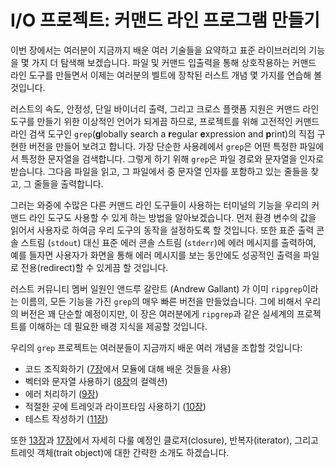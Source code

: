 # I/O 프로젝트: 커맨드 라인 프로그램 만들기

이번 장에서는 여러분이 지금까지 배운 여러 기술들을 요약하고 표준 라이브러리의
기능을 몇 가지 더 탐색해 보겠습니다. 파일 및 커맨드 입출력을 통해 상호작용하는
커맨드 라인 도구를 만들면서 이제는 여러분의 벨트에 장착된 러스트 개념 몇 가지를
연습해 볼 것입니다.

러스트의 속도, 안정성, 단일 바이너리 출력, 그리고 크로스 플랫폼 지원은
커맨드 라인 도구를 만들기 위한 이상적인 언어가 되게끔 하므로, 프로젝트를 위해
고전적인 커맨드 라인 검색 도구인 `grep`(**g**lobally search a **r**egular
**e**xpression and **p**rint)의 직접 구현한 버전을 만들어 보려고 합니다.
가장 단순한 사용례에서 `grep`은 어떤 특정한 파일에서 특정한 문자열을 검색합니다.
그렇게 하기 위해 `grep`은 파일 경로와 문자열을 인자로 받습니다. 그다음
파일을 읽고, 그 파일에서 중 문자열 인자를 포함하고 있는 줄들을 찾고,
그 줄들을 출력합니다.

그러는 와중에 수많은 다른 커맨드 라인 도구들이 사용하는 터미널의 기능을 우리의
커맨드 라인 도구도 사용할 수 있게 하는 방법을 알아보겠습니다. 먼저 환경 변수의
값을 읽어서 사용자로 하여금 우리 도구의 동작을 설정하도록 할 것입니다. 또한 표준
출력 콘솔 스트림 (`stdout`) 대신 표준 에러 콘솔 스트림 (`stderr`)에 에러 메시지를
출력하여, 예를 들자면 사용자가 화면을 통해 에러 메시지를 보는 동안에도
성공적인 출력을 파일로 전용(redirect)할 수 있게끔 할 것입니다.

러스트 커뮤니티 멤버 일원인 앤드루 갈란트 (Andrew Gallant) 가 이미
`ripgrep`이라는 이름의, 모든 기능을 가진 `grep`의 매우 빠른 버전을
만들었습니다. 그에 비해서 우리의 버전은 꽤 단순할 예정이지만, 이 장은
여러분에게 `ripgrep`과 같은 실세계의 프로젝트를 이해하는 데 필요한 배경
지식을 제공할 것입니다.

우리의 `grep` 프로젝트는 여러분들이 지금까지 배운 여러 개념을 조합할 것입니다:

* 코드 조직화하기 ([7장][ch7]<!-- ignore -->에서 모듈에 대해 배운
  것들을 사용)
* 벡터와 문자열 사용하기 ([8장][ch8]<!-- ignore -->의 컬렉션)
* 에러 처리하기 ([9장][ch9]<!-- ignore -->)
* 적절한 곳에 트레잇과 라이프타임 사용하기 ([10장][ch10]<!-- ignore
  -->)
* 테스트 작성하기 ([11장][ch11]<!-- ignore -->)

또한 [13장][ch13]<!-- ignore -->과 [17장][ch17]<!-- ignore -->에서
자세히 다룰 예정인 클로저(closure), 반복자(iterator), 그리고 트레잇 객체(trait
object)에 대한 간략한 소개도 하겠습니다.

[ch7]: ch07-00-managing-growing-projects-with-packages-crates-and-modules.html
[ch8]: ch08-00-common-collections.html
[ch9]: ch09-00-error-handling.html
[ch10]: ch10-00-generics.html
[ch11]: ch11-00-testing.html
[ch13]: ch13-00-functional-features.html
[ch17]: ch17-00-oop.html
